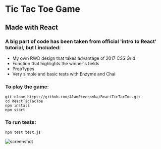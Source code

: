 # Tic Tac Toe Game
## Made with React
### A big part of code has been taken from official 'intro to React' tutorial, but I included:
* My own RWD design that takes advantage of 2017 CSS Grid 
* Function that highlights the winner's fields
* PropTypes
* Very simple and basic tests with Enzyme and Chai
### To play the game:
	git clone https://github.com/AlanPieczonka/ReactTicTacToe.git
	cd ReactTicTacToe
	npm install
	npm start 
### To run tests: 
	npm test test.js
![screenshot](https://user-images.githubusercontent.com/20932829/29835447-526858e8-8cf2-11e7-80aa-b2678dcada8c.jpg)
